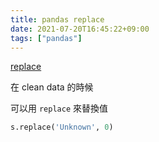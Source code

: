 ```yaml
---
title: pandas replace
date: 2021-07-20T16:45:22+09:00
tags: ["pandas"]
---
```

[replace](https://pandas.pydata.org/docs/reference/api/pandas.DataFrame.replace.html)

在 clean data 的時候

可以用 `replace` 來替換值

```python
s.replace('Unknown', 0)
```
